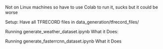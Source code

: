 Not on Linux machines so have to use Colab to run it, sucks but it could be worse

Setup:
Have all TFRECORD files in data_generation/tfrecord_files/

Running generate_weather_dataset.ipynb
What it Does:


Running generate_fasterrcnn_dataset.ipynb
What it Does
